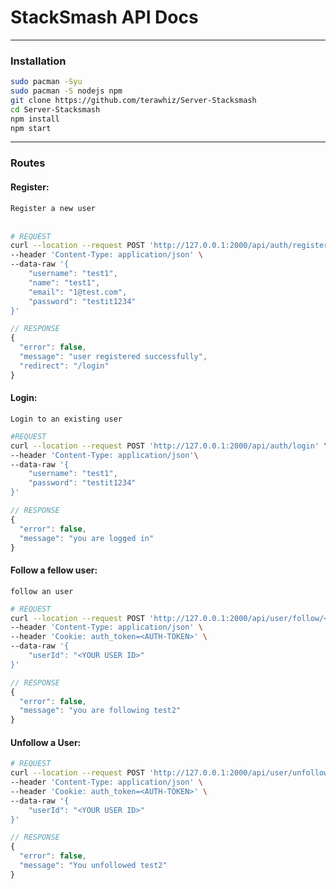 # StackSmash API Docs

---

### Installation

```bash
sudo pacman -Syu
sudo pacman -S nodejs npm
git clone https://github.com/terawhiz/Server-Stacksmash
cd Server-Stacksmash
npm install
npm start
```

---

### Routes

#### Register:

`Register a new user`<br><br>

```zsh
# REQUEST
curl --location --request POST 'http://127.0.0.1:2000/api/auth/register' \
--header 'Content-Type: application/json' \
--data-raw '{
    "username": "test1",
    "name": "test1",
    "email": "1@test.com",
    "password": "testit1234"
}'
```

```js
// RESPONSE
{
  "error": false,
  "message": "user registered successfully",
  "redirect": "/login"
}
```

#### Login:

`Login to an existing user`

```bash
#REQUEST
curl --location --request POST 'http://127.0.0.1:2000/api/auth/login' \
--header 'Content-Type: application/json'\
--data-raw '{
    "username": "test1",
    "password": "testit1234"
}'
```

```js
// RESPONSE
{
  "error": false,
  "message": "you are logged in"
}
```

#### Follow a fellow user:

`follow an user`

```bash
# REQUEST
curl --location --request POST 'http://127.0.0.1:2000/api/user/follow/<FOLLOWER USER ID>' \
--header 'Content-Type: application/json' \
--header 'Cookie: auth_token=<AUTH-TOKEN>' \
--data-raw '{
    "userId": "<YOUR USER ID>"
}'
```

```js
// RESPONSE
{
  "error": false,
  "message": "you are following test2"
}
```

#### Unfollow a User:

```bash
# REQUEST
curl --location --request POST 'http://127.0.0.1:2000/api/user/unfollow/<FOLLOWER USER ID>' \
--header 'Content-Type: application/json' \
--header 'Cookie: auth_token=<AUTH-TOKEN>' \
--data-raw '{
    "userId": "<YOUR USER ID>"
}'
```

```js
// RESPONSE
{
  "error": false,
  "message": "You unfollowed test2"
}
```
